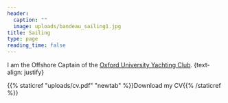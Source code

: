 ```yaml
---
header:
  caption: ""
  image: uploads/bandeau_sailing1.jpg
title: Sailing
type: page
reading_time: false
---
```


I am the Offshore Captain of the [Oxford University Yachting Club](ouyc.co.uk).
{text-align: justify}


{{% staticref "uploads/cv.pdf" "newtab" %}}Download my CV{{% /staticref %}}